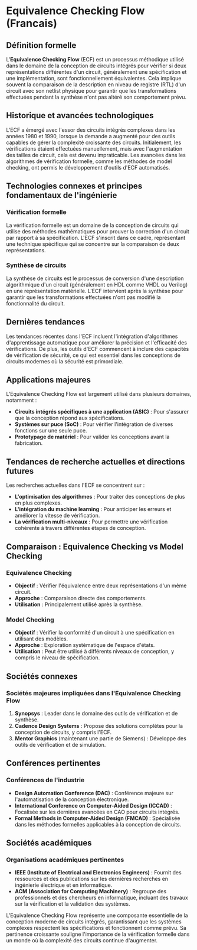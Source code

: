 # Equivalence Checking Flow (Francais)

## Définition formelle

L'**Equivalence Checking Flow** (ECF) est un processus méthodique utilisé dans le domaine de la conception de circuits intégrés pour vérifier si deux représentations différentes d'un circuit, généralement une spécification et une implémentation, sont fonctionnellement équivalentes. Cela implique souvent la comparaison de la description en niveau de registre (RTL) d'un circuit avec son netlist physique pour garantir que les transformations effectuées pendant la synthèse n'ont pas altéré son comportement prévu.

## Historique et avancées technologiques

L'ECF a émergé avec l'essor des circuits intégrés complexes dans les années 1980 et 1990, lorsque la demande a augmenté pour des outils capables de gérer la complexité croissante des circuits. Initialement, les vérifications étaient effectuées manuellement, mais avec l'augmentation des tailles de circuit, cela est devenu impraticable. Les avancées dans les algorithmes de vérification formelle, comme les méthodes de model checking, ont permis le développement d'outils d'ECF automatisés.

## Technologies connexes et principes fondamentaux de l'ingénierie

### Vérification formelle

La vérification formelle est un domaine de la conception de circuits qui utilise des méthodes mathématiques pour prouver la correction d'un circuit par rapport à sa spécification. L'ECF s'inscrit dans ce cadre, représentant une technique spécifique qui se concentre sur la comparaison de deux représentations.

### Synthèse de circuits

La synthèse de circuits est le processus de conversion d'une description algorithmique d'un circuit (généralement en HDL comme VHDL ou Verilog) en une représentation matérielle. L'ECF intervient après la synthèse pour garantir que les transformations effectuées n'ont pas modifié la fonctionnalité du circuit.

## Dernières tendances

Les tendances récentes dans l'ECF incluent l'intégration d'algorithmes d'apprentissage automatique pour améliorer la précision et l'efficacité des vérifications. De plus, les outils d'ECF commencent à inclure des capacités de vérification de sécurité, ce qui est essentiel dans les conceptions de circuits modernes où la sécurité est primordiale.

## Applications majeures

L'Equivalence Checking Flow est largement utilisé dans plusieurs domaines, notamment :

- **Circuits intégrés spécifiques à une application (ASIC)** : Pour s'assurer que la conception répond aux spécifications.
- **Systèmes sur puce (SoC)** : Pour vérifier l'intégration de diverses fonctions sur une seule puce.
- **Prototypage de matériel** : Pour valider les conceptions avant la fabrication.

## Tendances de recherche actuelles et directions futures

Les recherches actuelles dans l'ECF se concentrent sur :

- **L'optimisation des algorithmes** : Pour traiter des conceptions de plus en plus complexes.
- **L'intégration du machine learning** : Pour anticiper les erreurs et améliorer la vitesse de vérification.
- **La vérification multi-niveaux** : Pour permettre une vérification cohérente à travers différentes étapes de conception.

## Comparaison : Equivalence Checking vs Model Checking

### Equivalence Checking

- **Objectif** : Vérifier l'équivalence entre deux représentations d'un même circuit.
- **Approche** : Comparaison directe des comportements.
- **Utilisation** : Principalement utilisé après la synthèse.

### Model Checking

- **Objectif** : Vérifier la conformité d'un circuit à une spécification en utilisant des modèles.
- **Approche** : Exploration systématique de l'espace d'états.
- **Utilisation** : Peut être utilisé à différents niveaux de conception, y compris le niveau de spécification.

## Sociétés connexes

### Sociétés majeures impliquées dans l'Equivalence Checking Flow

1. **Synopsys** : Leader dans le domaine des outils de vérification et de synthèse.
2. **Cadence Design Systems** : Propose des solutions complètes pour la conception de circuits, y compris l'ECF.
3. **Mentor Graphics** (maintenant une partie de Siemens) : Développe des outils de vérification et de simulation.

## Conférences pertinentes

### Conférences de l'industrie

- **Design Automation Conference (DAC)** : Conférence majeure sur l'automatisation de la conception électronique.
- **International Conference on Computer-Aided Design (ICCAD)** : Focalisée sur les dernières avancées en CAO pour circuits intégrés.
- **Formal Methods in Computer-Aided Design (FMCAD)** : Spécialisée dans les méthodes formelles applicables à la conception de circuits.

## Sociétés académiques

### Organisations académiques pertinentes

- **IEEE (Institute of Electrical and Electronics Engineers)** : Fournit des ressources et des publications sur les dernières recherches en ingénierie électrique et en informatique.
- **ACM (Association for Computing Machinery)** : Regroupe des professionnels et des chercheurs en informatique, incluant des travaux sur la vérification et la validation des systèmes.

L'Equivalence Checking Flow représente une composante essentielle de la conception moderne de circuits intégrés, garantissant que les systèmes complexes respectent les spécifications et fonctionnent comme prévu. Sa pertinence croissante souligne l'importance de la vérification formelle dans un monde où la complexité des circuits continue d'augmenter.